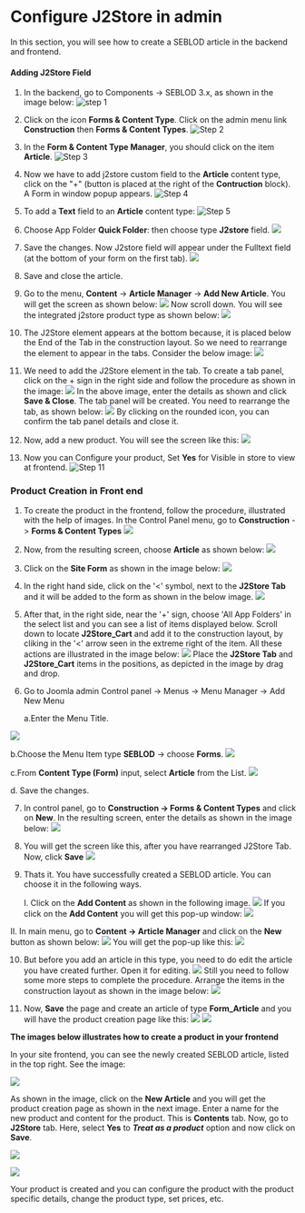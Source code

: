 # Configure J2Store in admin

In this section, you will see how to create a SEBLOD article in the backend and frontend.

#### Adding J2Store Field 
1. In the backend, go to Components -> SEBLOD 3.x, as shown in the image below:
![step 1](./assets/images/./assets/images/step-1.png)

2. Click on the icon **Forms & Content Type**. Click on the admin menu link **Construction** then **Forms & Content Types**.
![Step 2](./assets/images/step-4.png)

3. In the **Form & Content Type Manager**, you should click on the item **Article**.
![Step 3](./assets/images/step-5.png)

4. Now we have to add j2store custom field to the **Article** content type, click on the "+" (button is placed at the right of the **Contruction**  block). A Form in window popup appears.
![Step 4](./assets/images/step-6.png)

5. To add a **Text** field to an **Article** content type:
![Step 5](./assets/images/step-7.png)

6. Choose App Folder **Quick Folder**: then choose type **J2store** field.
![](./assets/images/create-article-step-3.png)

7. Save the changes. Now J2store field will appear under the Fulltext field (at the bottom of your form on the first tab).
![](./assets/images/create-article-step-4.png)

8. Save and close the article. 

9. Go to the menu, **Content** -> **Article Manager** -> **Add New Article**. You will get the screen as shown below:
![](./assets/images/add-new-article-1.png)
Now scroll down. You will see the integrated j2store product type as shown below:
![](./assets/images/add-new-article-2.png)

10. The J2Store element appears at the bottom because, it is placed below the End of the Tab in the construction layout. So we need to rearrange the element to appear in the tabs. Consider the below image:
![](./assets/images/rearrange-j2store-element.png)

11. We need to add the J2Store element in the tab. To create a tab panel, click on the + sign in the right side and follow the procedure as shown in the image:
![](./assets/images/create-tab-panel.png)
In the above image, enter the details as shown and click **Save & Close**. The tab panel will be created. You need to rearrange the tab, as shown below:
![](./assets/images/replace-j2storetab.png)
By clicking on the rounded icon, you can confirm the tab panel details and close it.

12. Now, add a new product. You will see the screen like this:
![](./assets/images/create-new-product.png)

13. Now you can Configure your product, Set **Yes** for Visible in store to view at frontend.
![Step 11](./assets/images/step-12.png)

### Product Creation in Front end

1. To create the product in the frontend, follow the procedure, illustrated with the help of images. In the Control Panel menu, go to **Construction** -> **Forms & Content Types**
![](./assets/images/show-in-frontend-1.png)

2. Now, from the resulting screen, choose **Article** as shown below:
![](./assets/images/show-in-frontend-2.png)

3. Click on the **Site Form** as shown in the image below:
![](./assets/images/show-in-frontend-3.png)

4. In the right hand side, click on the '<' symbol, next to the **J2Store Tab** and it will be added to the form as shown in the below image.
![](./assets/images/show-in-frontend-5.png)

5. After that, in the right side, near the '+' sign, choose 'All App Folders' in the select list and you can see a list of items displayed below. Scroll down to locate **J2Store_Cart** and add it to the construction layout, by cliking in the '<' arrow seen in the extreme right of the item. All these actions are illustrated in the image below:
![](./assets/images/show-in-frontend-6.png)
Place the **J2Store Tab** and **J2Store_Cart** items in the positions, as depicted in the image by drag and drop.

6. Go to Joomla admin Control panel -> Menus -> Menu Manager -> Add New Menu

   a.Enter the Menu Title.

  ![](./assets/images/seblod-new-menu-item-0.png)   

   b.Choose the Menu Item type **SEBLOD** -> choose **Forms**.
![](./assets/images/seblod-new-menu-item-1.png)

   c.From **Content Type (Form)** input, select **Article** from the  List.
![](./assets/images/seblod-new-menu-item-2.png)

  d. Save the changes.
  
7. In control panel, go to **Construction -> Forms & Content Types** and click on **New**. In the resulting screen, enter the details as shown in the image below:
![](./assets/images/form-content-type-new-1.png)

8. You will get the screen like this, after you have rearranged J2Store Tab. Now, click **Save**
![](./assets/images/form-content-type-new-2.png)

9. Thats it. You have successfully created a SEBLOD article. You can choose it in the following ways.
    
    I. Click on the **Add Content** as shown in the following image. 
![](./assets/images/new-form-content-type-listed.png)
If you click on the **Add Content** you will get this pop-up window:
![](./assets/images/add-content-clicked.png)

  II. In main menu, go to **Content -> Article Manager** and click on the **New** button as shown below:
![](./assets/images/article-manager-list.png)
You will get the pop-up like this:
![](./assets/images/article-manager-list-new.png)

10. But before you add an article in this type, you need to do edit the article you have created further. Open it for editing.
![](./assets/images/edit-form-article.png)
Still you need to follow some more steps to complete the procedure. Arrange the items in the construction layout as shown in the image below:
![](./assets/images/form-article-final-setting.png)

11. Now, **Save** the page and create an article of type **Form_Article** and you will have the product creation page like this: 
![](./assets/images/form-article-new-product-details.png)
![](./assets/images/form-article-j2store-tab.png)


**The images below illustrates how to create a product in your frontend**

In your site frontend, you can see the newly created SEBLOD article, listed in the top right. See the image:

![](./assets/images/frontend-article-creation-1.png)

As shown in the image, click on the **New Article** and you will get the product creation page as shown in the next image. Enter a name for the new product and content for the product. This is **Contents** tab. Now, go to **J2Store** tab. Here, select **Yes** to ***Treat as a product*** option and now click on **Save**. 

![](./assets/images/frontend-article-creation-2.png)

![](./assets/images/frontend-article-creation-3.png)

Your product is created and you can configure the product with the product specific details, change the product type, set prices, etc.